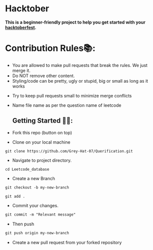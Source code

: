 # Hacktober

**This is a beginner-friendly project to help you get started with your
[hacktoberfest](https://hacktoberfest.digitalocean.com/).**

# Contribution Rules📚:

- You are allowed to make pull requests that break the rules. We just merge it.
- Do NOT remove other content.
- Styling/code can be pretty, ugly or stupid, big or small as long as it works
<!-- - Add your name to the contributorsList file. -->
- Try to keep pull requests small to minimize merge conflicts
- Name file name as per the question name of leetcode


  ## Getting Started 🤩🤗:

- Fork this repo (button on top)
- Clone on your local machine

```terminal
git clone https://github.com/Grey-Hat-07/Querification.git
```
- Navigate to project directory.
```terminal
cd Leetcode_database
```

- Create a new Branch

```markdown
git checkout -b my-new-branch
```

<!--- - Add your Name to `contributors/contributorsList.js`. -->

```markdown
git add .
```
- Commit your changes.

```markdown
git commit -m "Relevant message"
```
- Then push 
```markdown
git push origin my-new-branch
```


- Create a new pull request from your forked repository

<br>
